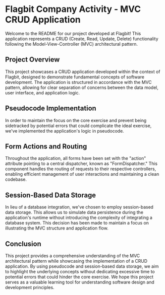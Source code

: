 # Flagbit Company Activity - MVC CRUD Application
Welcome to the README for our project developed at Flagbit! This application represents a CRUD (Create, Read, Update, Delete) functionality following the Model-View-Controller (MVC) architectural pattern.

## Project Overview
This project showcases a CRUD application developed within the context of Flagbit, designed to demonstrate fundamental concepts of software development. The application is structured in accordance with the MVC pattern, allowing for clear separation of concerns between the data model, user interface, and application logic.

## Pseudocode Implementation
In order to maintain the focus on the core exercise and prevent being sidetracked by potential errors that could complicate the ideal exercise, we've implemented the application's logic in pseudocode.

## Form Actions and Routing
Throughout the application, all forms have been set with the "action" attribute pointing to a central dispatcher, known as "FormDispatcher." This component handles the routing of requests to their respective controllers, enabling efficient management of user interactions and maintaining a clean codebase.

## Session-Based Data Storage
In lieu of a database integration, we've chosen to employ session-based data storage. This allows us to simulate data persistence during the application's runtime without introducing the complexity of integrating a database system. This decision has been made to maintain a focus on illustrating the MVC structure and application flow.

## Conclusion
This project provides a comprehensive understanding of the MVC architectural pattern while showcasing the implementation of a CRUD application. By using pseudocode and session-based data storage, we aim to highlight the underlying concepts without dedicating excessive time to potential errors that could hinder the core exercise. We hope this project serves as a valuable learning tool for understanding software design and development principles.